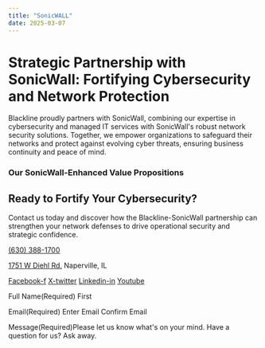 ```yaml
---
title: "SonicWALL"
date: 2025-03-07
---
```


# Strategic Partnership with SonicWall: Fortifying Cybersecurity and Network Protection

Blackline proudly partners with SonicWall, combining our expertise in cybersecurity and managed IT services with SonicWall's robust network security solutions. Together, we empower organizations to safeguard their networks and protect against evolving cyber threats, ensuring business continuity and peace of mind.

### Our SonicWall-Enhanced Value Propositions

## Ready to Fortify Your Cybersecurity?

Contact us today and discover how the Blackline-SonicWall partnership can strengthen your network defenses to drive operational security and strategic confidence.

[(630) 388-1700](tel:6303881700)

[1751 W Diehl Rd.](https://www.google.com/search?q=balckline%20it) Naperville, IL

[Facebook-f](https://www.facebook.com/) [X-twitter](https://twitter.com/) [Linkedin-in](https://www.linkedin.com/) [Youtube](https://www.youtube.com/)

Full Name(Required) First

Email(Required) Enter Email  Confirm Email

Message(Required)Please let us know what's on your mind. Have a question for us? Ask away.
